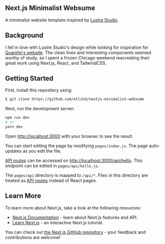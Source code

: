 ## Next.js Minimalist Websume

A minimalist website template inspired by [Lustre Studio](https://www.lustrestudio.co/).

## Background

I fell in love with Lustre Studio's design while looking for inspiration for [Quantile's website](https://www.quantilegroup.com). The clean lines and interesting components seemed worthy of study, so I spent a frozen Chicago weekend reecreating their great work using Next.js, React, and TailwindCSS. 

## Getting Started

First, install this repository using:
```bash
$ git clone https://github.com/ntlind/nextjs-minimalist-websume
```

Next, run the development server:

```bash
npm run dev
# or
yarn dev
```

Open [http://localhost:3000](http://localhost:3000) with your browser to see the result.

You can start editing the page by modifying `pages/index.js`. The page auto-updates as you edit the file.

[API routes](https://nextjs.org/docs/api-routes/introduction) can be accessed on [http://localhost:3000/api/hello](http://localhost:3000/api/hello). This endpoint can be edited in `pages/api/hello.js`.

The `pages/api` directory is mapped to `/api/*`. Files in this directory are treated as [API routes](https://nextjs.org/docs/api-routes/introduction) instead of React pages.

## Learn More

To learn more about Next.js, take a look at the following resources:

- [Next.js Documentation](https://nextjs.org/docs) - learn about Next.js features and API.
- [Learn Next.js](https://nextjs.org/learn) - an interactive Next.js tutorial.

You can check out [the Next.js GitHub repository](https://github.com/vercel/next.js/) - your feedback and contributions are welcome!